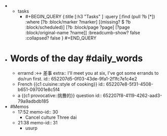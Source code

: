 -
	- tasks
		- #+BEGIN_QUERY
		  {:title [:h3 "Tasks" ]
		  :query [:find (pull ?b [*])
		  :where
		    [?b :block/marker ?marker]
		    [(missing? $ ?b :block/scheduled)]
		    [?b :block/page ?page]
		    [?page :block/original-name ?name]]
		  :breadcumb-show? false
		  :collapsed? false
		  }
		  #+END_QUERY
- # Words of the day #daily_words
	- errarnd :<-> 差事
	  extra:: I'll meet you at six, I've got some errands to do/run first.
	  id:: 652207d5-0f03-43de-9fa1-2f1fc7e1c4e2
	- French {{c1 cuisine::style of cooking}}
	  id:: 652207e8-5f31-4508-b651-097001e8c5f4
	- a {{c1 provocative::挑釁的}} question
	  id:: 652207f8-4119-4262-aad3-79a9adbdb185
- #Memos
	- 17:52
	  memo-id:: 30
		- Cancel culture
		  Three dai
	- 21:38
	  memo-id:: 31
		- usurp